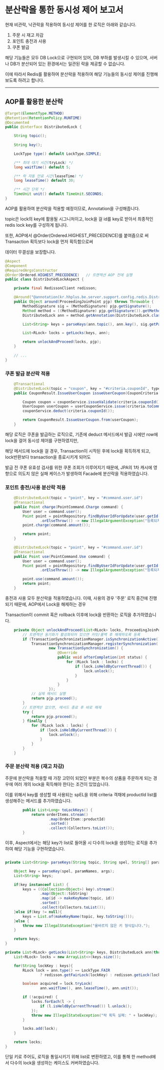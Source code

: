 # 분산락을 통한 동시성 제어 보고서

현재 비관락, 낙관락을 적용하여 동시성 제어를 한 로직은 아래와 같습니다.

1. 주문 시 재고 차감
2. 포인트 충전과 사용
3. 쿠폰 발급

해당 기능들은 모두 DB Lock으로 구현되어 있어, DB 부하를 발생시킬 수 있으며,
서버나 DB가 분산되어 있는 환경에서는 일관된 락을 제공할 수 없습니다.

이에 따라서 Redis를 활용하여 분산락을 적용하여 해당 기능들의 동시성 제어를 진행해보도록 하려고 합니다.

---

## AOP를 활용한 분산락

```java
@Target(ElementType.METHOD)
@Retention(RetentionPolicy.RUNTIME)
@Documented
public @interface DistributedLock {

    String topic();
    
    String key();

    LockType type() default LockType.SIMPLE;

    /** 최대 대기 시간(tryLock) */
    long waitTime() default 5;

    /** 락 자동 만료 시간(leaseTime) */
    long leaseTime() default 30;

    /** 시간 단위 */
    TimeUnit unit() default TimeUnit.SECONDS;
}
```

AOP를 활용하여 분산락을 적용할 예정이므로, Annotation을 구성해줍니다.

topic은 lock의 key에 활용될 시그니처이고, lock을 걸 id를 key로 받아서 최종적인 redis lock key를 구성하게 됩니다.

또한, AOP에서 @Order(Ordered.HIGHEST_PRECEDENCE)를 붙여줌으로 써 Transaction 획득보다 lock을 먼저 획득함으로써 

데이터 무결성을 보장합니다.

```java
@Aspect
@Component
@RequiredArgsConstructor
@Order(Ordered.HIGHEST_PRECEDENCE)   // 트랜잭션 AOP 전에 실행
public class DistributedLockAspect {

    private final RedissonClient redisson;

    @Around("@annotation(kr.hhplus.be.server.support.config.redis.DistributedLock)")
    public Object around(ProceedingJoinPoint pjp) throws Throwable {
        MethodSignature sig = (MethodSignature) pjp.getSignature();
        Method method = ((MethodSignature) pjp.getSignature()).getMethod();
        DistributedLock ann = method.getAnnotation(DistributedLock.class);

        List<String> keys = parseKeys(ann.topic(), ann.key(), sig.getParameterNames(), pjp.getArgs());

        List<RLock> locks = getLocks(keys, ann);

        return unlockAndProceed(locks, pjp);
    }
    
    // ...
}
```

### 쿠폰 발급 분산락 적용

```java
    @Transactional
    @DistributedLock(topic = "coupon", key = "#criteria.couponId", type = LockType.FAIR)
    public CouponResult.IssueUserCoupon issueUserCoupon(CouponCriteria.IssueUserCoupon criteria) {

        Coupon coupon = couponService.issueValidate(criteria.couponId());
        UserCoupon userCoupon = userCouponService.issue(criteria.toCommand(coupon));
        couponService.deduct(criteria.couponId());

        return CouponResult.IssueUserCoupon.from(userCoupon);
    }
```

해당 로직은 쿠폰을 발급하는 로직으로, 기존에 deduct 메서드에서 발급 시에만 row에 lock을 걸어 동시성 제어를 구현하였지만,

해당 메서드에 lock을 걸 경우, Transaction이 시작된 후에 lock을 획득하게 되고, lock반환보다 transaction을 종료시키게 되어도

발급 전 쿠폰 유효성 검사를 위한 쿠폰 조회가 이루어지기 때문에, JPA의 1차 캐시에 영향으로 의도치 않은 실패 케이스가 발생하여 Facade에 분산락을 적용하였습니다.


### 포인트 충전/사용 분산락 적용

```java
    @DistributedLock(topic = "point", key = "#command.user.id")
    @Transactional
    public Point charge(PointCommand.Charge command) {
        User user = command.user();
        Point point = pointRepository.findByUserIdForUpdate(user.getId())
                .orElseThrow(() -> new IllegalArgumentException("등록되지 않은 회원입니다."));
        point.charge(command.amount());

        return point;
    }

    @DistributedLock(topic = "point", key = "#command.user.id")
    @Transactional
    public Point use(PointCommand.Use command) {
        User user = command.user();
        Point point = pointRepository.findByUserIdForUpdate(user.getId())
                .orElseThrow(() -> new IllegalArgumentException("등록되지 않은 회원입니다."));

        point.use(command.amount());
        return point;
    }
```

충전과 사용 모두 분산락을 적용하였습니다. 이때, 사용의 경우 '주문' 로직 중간에 진행되기 때문에, AOP에서 Lock을 해제하는 경우

Transaction이 commit 혹은 rollback 이후에 lock을 반환하는 로직을 추가하였습니다.

```java
    private Object unlockAndProceed(List<RLock> locks, ProceedingJoinPoint pjp) throws Throwable {
        // 트랜잭션 동기화가 활성화되어 있으면 커밋/롤백 후 해제하도록 등록
        if (TransactionSynchronizationManager.isSynchronizationActive()) {
            TransactionSynchronizationManager.registerSynchronization(
                    new TransactionSynchronization() {
                        @Override
                        public void afterCompletion(int status) {
                            for (RLock lock : locks) {
                                if (lock.isHeldByCurrentThread()) {
                                    lock.unlock();
                                }
                            }
                        }
                    });
            // 실제 메서드 실행
            return pjp.proceed();
        }
        // 트랜잭션 없으면, 메서드 종료 후 바로 해제
        try {
            return pjp.proceed();
        } finally {
            for (RLock lock : locks) {
                if (lock.isHeldByCurrentThread()) {
                    lock.unlock();
                }
            }
        }
    }
```

### 주문 분산락 적용 (재고 차감)

주문에 분산락을 적용할 때 가장 고민이 되었던 부분은 복수의 상품을 주문하게 되는 경우에 여러 개의 lock을 획득해야 한다는 조건이 있었습니다.

이를 위해서 key를 생성할 때 사용되는 spEL을 위해 criteria 객채에 productId list를 생성해주는 메서드를 추가하였습니다.

```java
        public List<Long> toLockKeys() {
            return orderItems.stream()
                    .map(OrderItem::productId)
                    .sorted()
                    .collect(Collectors.toList());
        }
```

이후, Aspect에서는 해당 key가 list로 들어올 시 다수의 lock을 생성하는 로직을 추가하여 해당 기능을 구현하였습니다.

```java

private List<String> parseKeys(String topic, String spel, String[] paramNames, Object[] args) {

    Object key = parseKey(spel, paramNames, args);
    List<String> keys;

    if(key instanceof List) {
        keys = ((Collection<Object>) key).stream()
                .map(Object::toString)
                .map(id -> makeKeyName(topic, id))
                .sorted()
                .collect(Collectors.toList());
    }else if(key != null){
        keys = List.of(makeKeyName(topic, key.toString()));
    }else {
        throw new IllegalStateException("올바르지 않은 키 형식입니다.");
    }

    return keys;
}

private List<RLock> getLocks(List<String> keys, DistributedLock ann)throws InterruptedException {
    List<RLock> locks = new ArrayList<>(keys.size());

    for(String lockKey : keys){
        RLock lock = ann.type() == LockType.FAIR
                ? redisson.getFairLock(lockKey) : redisson.getLock(lockKey);

        boolean acquired = lock.tryLock(
                ann.waitTime(), ann.leaseTime(), ann.unit());

        if (!acquired) {
            locks.forEach(l -> {
                if (l.isHeldByCurrentThread()) l.unlock();
            });
            throw new IllegalStateException("락 획득 실패: " + lockKey);
        }

        locks.add(lock);
    }

    return locks;
}
```

단일 키로 주어도, 로직을 통일시키기 위해 list로 변환하였고, 이를 통해 한 method에서 다수의 lock을 생성하는 케이스도 커버하였습니다.